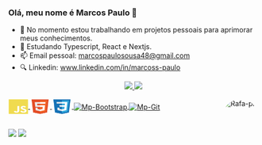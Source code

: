### Olá, meu nome é Marcos Paulo 👋

- 🔭 No momento estou trabalhando em projetos pessoais para aprimorar meus conhecimentos.
- 🌱 Estudando Typescript, React e Nextjs.
- 📫 Email pessoal: marcospaulosousa48@gmail.com
- 🔍 Linkedin: www.linkedin.com/in/marcoss-paulo


<div align="center">
  <a href="https://github.com/Mp455">
  <img height="180em" src="https://github-readme-stats.vercel.app/api?username=Mp455&show_icons=true&theme=merko&include_all_commits=true&count_private=true"/>
  <img height="180em" src="https://github-readme-stats.vercel.app/api/top-langs/?username=Mp455&layout=compact&langs_count=7&theme=merko"/>
</div>

<div style="display: inline_block"><br>
  <img align="center" alt="Mp-Js" height="30" width="40" src="https://raw.githubusercontent.com/devicons/devicon/master/icons/javascript/javascript-plain.svg">
  <img align="center" alt="Mp-HTML" height="30" width="40" src="https://raw.githubusercontent.com/devicons/devicon/master/icons/html5/html5-original.svg">
  <img align="center" alt="Mp-CSS" height="30" width="40" src="https://raw.githubusercontent.com/devicons/devicon/master/icons/css3/css3-original.svg">
  <img align= "center" alt="Mp-Bootstrap" height="30" width="40" src="https://cdn.jsdelivr.net/gh/devicons/devicon/icons/bootstrap/bootstrap-original.svg" />
  <img align= "center" alt="Mp-Git" height="30" width="40" src="https://cdn.jsdelivr.net/gh/devicons/devicon/icons/git/git-original.svg" />
    <img align="right" alt="Rafa-pic" height="150" style="border-radius:50px;" src="https://media.discordapp.net/attachments/1012415064826970114/1052598227016368258/icon-discord.png?width=594&height=468">
  
</div>

##

<div>
  <a href = "mailto:marcospaulosousa48@gmail.com"><img src="https://img.shields.io/badge/-Gmail-%23333?style=for-the-badge&logo=gmail&logoColor=white" target="_blank"></a>
  <a href="https://www.linkedin.com/in/marcoss-paulo" target="_blank"><img src="https://img.shields.io/badge/-LinkedIn-%230077B5?style=for-the-badge&logo=linkedin&logoColor=white" target="_blank"></a> 
  </div>
